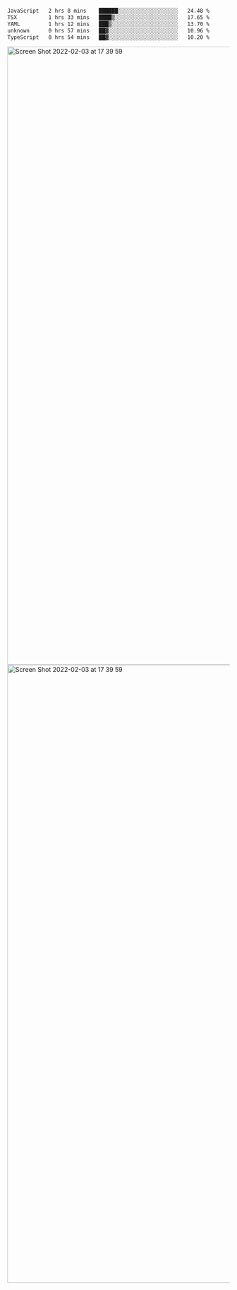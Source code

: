 <!--START_SECTION:waka-->

```txt
JavaScript   2 hrs 8 mins    ██████░░░░░░░░░░░░░░░░░░░   24.48 %
TSX          1 hrs 33 mins   ████▒░░░░░░░░░░░░░░░░░░░░   17.65 %
YAML         1 hrs 12 mins   ███▒░░░░░░░░░░░░░░░░░░░░░   13.70 %
unknown      0 hrs 57 mins   ██▓░░░░░░░░░░░░░░░░░░░░░░   10.96 %
TypeScript   0 hrs 54 mins   ██▓░░░░░░░░░░░░░░░░░░░░░░   10.20 %
```

<!--END_SECTION:waka-->

<img width="1400" alt="Screen Shot 2022-02-03 at 17 39 59" src="https://user-images.githubusercontent.com/45716542/152387304-f2b60485-53a6-4f4b-a818-5cefb1b0c0ae.png">
<img width="1400" alt="Screen Shot 2022-02-03 at 17 39 59" src="https://user-images.githubusercontent.com/45716542/152387273-ea5cdf21-2a45-44da-8bef-00c1763b1d42.png">
